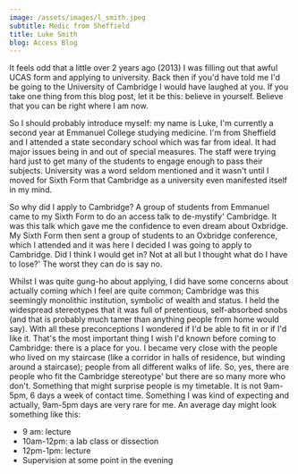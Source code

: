 ```yaml
---
image: /assets/images/l_smith.jpeg
subtitle: Medic from Sheffield
title: Luke Smith
blog: Access Blog
---
```


It feels odd that a little over 2 years ago (2013) I was filling out that awful UCAS form and applying to university. Back then if you'd have told me I'd be going to the University of Cambridge I would have laughed at you. If you take one thing from this blog post, let it be this: believe in yourself. Believe that you can be right where I am now.

So I should probably introduce myself: my name is Luke, I'm currently a second year at Emmanuel College studying medicine. I'm from Sheffield and I attended a state secondary school which was far from ideal. It had major issues being in and out of special measures. The staff were trying hard just to get many of the students to engage enough to pass their subjects. University was a word seldom mentioned and it wasn't until I moved for Sixth Form that Cambridge as a university even manifested itself in my mind.

So why did I apply to Cambridge? A group of students from Emmanuel came to my Sixth Form to do an access talk to de-mystify' Cambridge. It was this talk which gave me the confidence to even dream about Oxbridge. My Sixth Form then sent a group of students to an Oxbridge conference, which I attended and it was here I decided I was going to apply to Cambridge. Did I think I would get in? Not at all but I thought what do I have to lose?' The worst they can do is say no.

Whilst I was quite gung-ho about applying, I did have some concerns about actually coming which I feel are quite common; Cambridge was this seemingly monolithic institution, symbolic of wealth and status. I held the widespread stereotypes that it was full of pretentious, self-absorbed snobs (and that is probably much tamer than anything people from home would say). With all these preconceptions I wondered if I'd be able to fit in or if I'd like it. That's the most important thing I wish I'd known before coming to Cambridge: there is a place for you. I became very close with the people who lived on my staircase (like a corridor in halls of residence, but winding around a staircase); people from all different walks of life. So, yes, there are people who fit the Cambridge stereotype' but there are so many more who don't.
Something that might surprise people is my timetable. It is not 9am-5pm, 6 days a week of contact time. Something I was kind of expecting and actually, 9am-5pm days are very rare for me. An average day might look something like this:


- 9 am: lecture
- 10am-12pm: a lab class or dissection
- 12pm-1pm: lecture
- Supervision at some point in the evening

